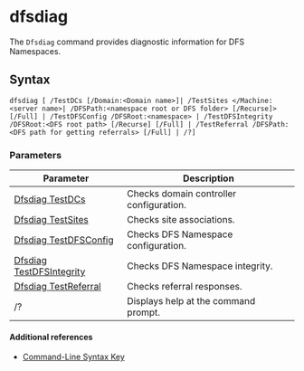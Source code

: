 # dfsdiag



The `Dfsdiag` command provides diagnostic information for DFS Namespaces.

## Syntax

```
dfsdiag [ /TestDCs [/Domain:<Domain name>]| /TestSites </Machine:<server name>| /DFSPath:<namespace root or DFS folder> [/Recurse]> [/Full] | /TestDFSConfig /DFSRoot:<namespace> | /TestDFSIntegrity /DFSRoot:<DFS root path> [/Recurse] [/Full] | /TestReferral /DFSPath:<DFS path for getting referrals> [/Full] | /?] 

```

### Parameters

|Parameter|Description|
|---------|-----------|
|[Dfsdiag TestDCs](dfsdiag-testdcs.md)|Checks domain controller configuration.|
|[Dfsdiag TestSites](dfsdiag-testsites.md)|Checks site associations.|
|[Dfsdiag TestDFSConfig](dfsdiag-testdfsconfig.md)|Checks DFS Namespace configuration.|
|[Dfsdiag TestDFSIntegrity](dfsdiag-testdfsintegrity.md)|Checks DFS Namespace integrity.|
|[Dfsdiag TestReferral](dfsdiag-testreferral.md)|Checks referral responses.|
|/?|Displays help at the command prompt.|

#### Additional references

-   [Command-Line Syntax Key](command-line-syntax-key.md)